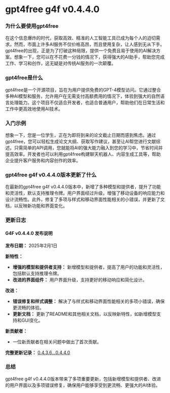 # gpt4free g4f v0.4.4.0
### 为什么要使用gpt4free

在这个信息爆炸的时代，获取高效、精准的人工智能工具已成为每个人的迫切需求。然而，市面上许多AI服务不仅价格高昂，而且使用复杂，让人感到无从下手。gpt4free的出现，正是为了打破这种局限，提供一个免费且易于使用的AI解决方案。想象一下，您可以在不花费一分钱的情况下，获得强大的AI助手，帮助您完成工作、学习和创作，这无疑是对传统AI服务的一次颠覆。

### gpt4free是什么

gpt4free是一个开源项目，旨在为用户提供免费的GPT-4模型访问。它通过整合多种AI模型和服务，允许用户在无需支付高额费用的情况下，体验到强大的自然语言处理能力。这个项目不仅适合开发者，也适合普通用户，帮助他们在日常生活和工作中更高效地使用AI技术。

### 入门示例

想象一下，您是一位学生，正在为即将到来的论文截止日期而感到焦虑。通过gpt4free，您可以轻松生成论文大纲、获取写作建议，甚至让AI帮您进行文献综述。只需简单的API调用，您就能将AI的强大能力融入到您的学习中，节省时间并提高效率。开发者也可以利用gpt4free构建聊天机器人、内容生成工具等，帮助企业提升客户服务和内容创作的效率。

### gpt4free g4f v0.4.4.0版本更新了什么

在最新的gpt4free g4f v0.4.4.0版本中，新增了多种模型和提供者，提升了功能和灵活性，默认支持推理令牌。用户界面经过升级，增强了移动设备的响应能力和设计流畅性。此外，修复了多项与样式和移动界面性能相关的小错误，并更新了文档，以反映新功能和界面变化。

### 更新日志

#### G4F v0.4.4.0 发布说明
**发布日期：** 2025年2月1日

**新特性：**
- **增强的模型和提供者支持：** 新增模型和提供者，提高了用户的功能和灵活性，包括默认支持推理令牌。
- **改进的界面组件：** 用户界面升级，支持更好的移动响应和简化设计。

**改进：**
- **错误修复和样式调整：** 解决了与样式和移动界面性能相关的多项小错误，确保更流畅的体验。
- **更新文档：** 更新了README和其他相关文档，以反映新特性，如新增模型支持和GUI变化。

**新贡献者：**
- 一位新贡献者在相关问题中做出了首次贡献。

**完整更新记录：** [0.4.3.6...0.4.4.0](https://github.com/xtekky/gpt4free/compare/0.4.3.6...0.4.4.0)

### 总结

gpt4free g4f v0.4.4.0版本带来了多项重要更新，包括新增模型和提供者、改进的用户界面以及多项错误修复，确保用户能够享受到更流畅、更强大的AI体验。